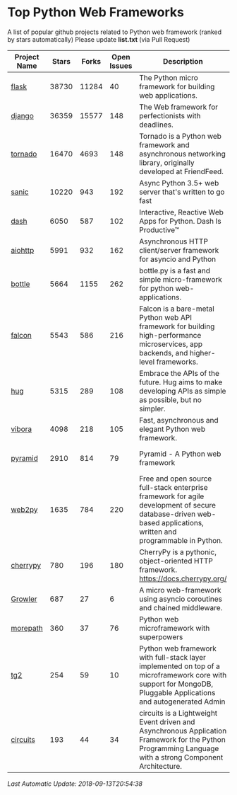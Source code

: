 # Top Python Web Frameworks
A list of popular github projects related to Python web framework (ranked by stars automatically)
Please update **list.txt** (via Pull Request)

| Project Name | Stars | Forks | Open Issues | Description | Last Commit |
| ------------ | ----- | ----- | ----------- | ----------- | ----------- |
| [flask](https://github.com/pallets/flask) | 38730 | 11284 | 40 | The Python micro framework for building web applications. | 2018-09-09 08:41:56 |
| [django](https://github.com/django/django) | 36359 | 15577 | 148 | The Web framework for perfectionists with deadlines. | 2018-09-12 22:12:34 |
| [tornado](https://github.com/tornadoweb/tornado) | 16470 | 4693 | 148 | Tornado is a Python web framework and asynchronous networking library, originally developed at FriendFeed. | 2018-08-16 03:02:30 |
| [sanic](https://github.com/huge-success/sanic) | 10220 | 943 | 192 | Async Python 3.5+ web server that's written to go fast | 2018-09-13 09:24:31 |
| [dash](https://github.com/plotly/dash) | 6050 | 587 | 102 | Interactive, Reactive Web Apps for Python. Dash Is Productive™ | 2018-09-10 15:35:23 |
| [aiohttp](https://github.com/aio-libs/aiohttp) | 5991 | 932 | 162 | Asynchronous HTTP client/server framework for asyncio and Python | 2018-09-12 13:52:30 |
| [bottle](https://github.com/bottlepy/bottle) | 5664 | 1155 | 262 | bottle.py is a fast and simple micro-framework for python web-applications. | 2018-07-19 12:12:04 |
| [falcon](https://github.com/falconry/falcon) | 5543 | 586 | 216 | Falcon is a bare-metal Python web API framework for building high-performance microservices, app backends, and higher-level frameworks. | 2018-08-29 16:11:45 |
| [hug](https://github.com/timothycrosley/hug) | 5315 | 289 | 108 | Embrace the APIs of the future. Hug aims to make developing APIs as simple as possible, but no simpler. | 2018-05-29 03:18:22 |
| [vibora](https://github.com/vibora-io/vibora) | 4098 | 218 | 105 | Fast, asynchronous and elegant Python web framework. | 2018-07-17 22:02:08 |
| [pyramid](https://github.com/Pylons/pyramid) | 2910 | 814 | 79 | Pyramid - A Python web framework | 2018-09-09 13:09:07 |
| [web2py](https://github.com/web2py/web2py) | 1635 | 784 | 220 | Free and open source full-stack enterprise framework for agile development of secure database-driven web-based applications, written and programmable in Python. | 2018-09-02 17:45:06 |
| [cherrypy](https://github.com/cherrypy/cherrypy) | 780 | 196 | 180 | CherryPy is a pythonic, object-oriented HTTP framework.      https://docs.cherrypy.org/ | 2018-09-10 00:03:07 |
| [Growler](https://github.com/pyGrowler/Growler) | 687 | 27 | 6 | A micro web-framework using asyncio coroutines and chained middleware. | 2017-03-12 02:39:16 |
| [morepath](https://github.com/morepath/morepath) | 360 | 37 | 76 | Python web microframework with superpowers | 2017-12-29 08:11:05 |
| [tg2](https://github.com/TurboGears/tg2) | 254 | 59 | 10 | Python web framework with full-stack layer implemented on top of a microframework core with support for MongoDB, Pluggable Applications and autogenerated Admin | 2018-09-06 21:53:15 |
| [circuits](https://github.com/circuits/circuits) | 193 | 44 | 34 | circuits is a Lightweight Event driven and Asynchronous Application Framework for the Python Programming Language with a strong Component Architecture. | 2018-09-13 09:54:16 |

*Last Automatic Update: 2018-09-13T20:54:38*